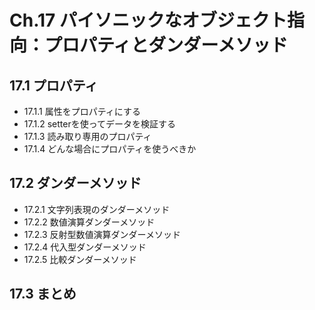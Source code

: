 # Ch.17 パイソニックなオブジェクト指向：プロパティとダンダーメソッド

## 17.1 プロパティ

- 17.1.1 属性をプロパティにする
- 17.1.2 setterを使ってデータを検証する
- 17.1.3 読み取り専用のプロパティ
- 17.1.4 どんな場合にプロパティを使うべきか

## 17.2 ダンダーメソッド

- 17.2.1 文字列表現のダンダーメソッド
- 17.2.2 数値演算ダンダーメソッド
- 17.2.3 反射型数値演算ダンダーメソッド
- 17.2.4 代入型ダンダーメソッド
- 17.2.5 比較ダンダーメソッド

## 17.3 まとめ
